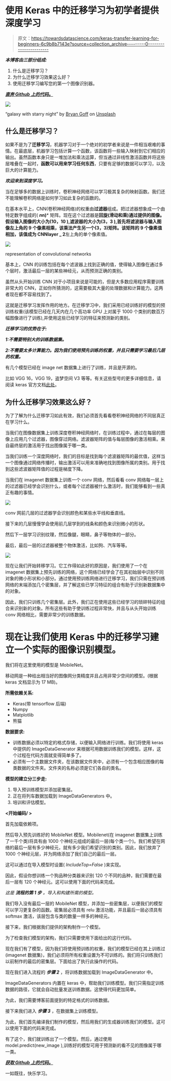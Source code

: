 # 使用 Keras 中的迁移学习为初学者提供深度学习

> 原文：<https://towardsdatascience.com/keras-transfer-learning-for-beginners-6c9b8b7143e?source=collection_archive---------0----------------------->

***本博客由三部分组成:***

1.  什么是迁移学习？
2.  为什么迁移学习效果这么好？
3.  使用迁移学习编写您的第一个图像识别器。

[***直奔 Github 上的代码。***](https://github.com/aditya9898/transfer-learning)

![](img/830d5d70090b05341e8f2cfc76aad7ca.png)

“galaxy with starry night” by [Bryan Goff](https://unsplash.com/@bryangoffphoto?utm_source=medium&utm_medium=referral) on [Unsplash](https://unsplash.com?utm_source=medium&utm_medium=referral)

## 什么是迁移学习？

如果不是为了**迁移学习**，机器学习对于一个绝对的初学者来说是一件相当艰难的事情。在最底层，机器学习包括计算一个函数，该函数将一些输入映射到它们相应的输出。虽然函数本身只是一堆加法和乘法运算，但当通过非线性激活函数并将这些层堆叠在一起时，**函数可以用来学习任何东西**，只要有足够的数据可以学习，以及巨大的计算能力。

***欢迎来到深度学习。***

当在足够多的数据上训练时，卷积神经网络可以学习极其复杂的映射函数。我们还不能理解卷积网络是如何学习如此复杂的函数的。

在基本水平上，CNN(卷积神经网络)的权重由**过滤器**组成。把过滤器想象成一个由特定数字组成的( ***n*n)*** 矩阵。现在这个过滤器是**回旋(滑动和乘)**通过提供的图像。假设输入图像的大小为(10，10 ),滤波器的大小为(3，3 ),首先将滤波器与输入图像左上角的 9 个像素相乘，该乘法产生另一个(3，3)矩阵。该矩阵的 9 个像素值相加，该值成为 CNN**layer _ 2**左上角的单个像素值。

![](img/51130b526eb79a458aa38cc1c67beaf4.png)

representation of convolutional networks

基本上，CNN 的训练包括在每个滤波器上找到正确的值，使得输入图像在通过多个层时，激活最后一层的某些神经元，从而预测正确的类别。

虽然从头开始训练 CNN 对于小项目来说是可能的，但是大多数应用程序需要训练非常大的 CNN，正如你所猜测的，这需要极其大量的处理数据和计算能力。这两者现在都不容易找到了。

这就是迁移学习发挥作用的地方。在迁移学习中，我们采用已经训练好的模型的预训练权重(该模型已经在几天内在几个高功率 GPU 上对属于 1000 个类别的数百万幅图像进行了训练),并使用这些已经学习的特征来预测新的类别。

***迁移学习的优势在于:***

***1:不需要特别大的训练数据集。***

***2:不需要太多计算能力。因为我们使用预先训练的权重，并且只需要学习最后几层的权重。***

有几个模型已经在 image net 数据集上进行了训练，并且是开源的。

比如 VGG 16，VGG 19，盗梦空间 V3 等等。有关这些型号的更多详细信息，请阅读 keras 官方文档[此处](https://keras.io/applications/)。

## 为什么迁移学习效果这么好？

为了了解为什么迁移学习如此有效，我们必须首先看看卷积神经网络的不同层真正在学习什么。

当我们在图像数据集上训练深度卷积神经网络时，在训练过程中，通过在每层的图像上应用几个过滤器，图像穿过网络。滤波器矩阵的值与每层图像的激活相乘。来自最终层的激活用于找出图像属于哪一类。

当我们训练一个深度网络时，我们的目标是找到每个滤波器矩阵的最优值，这样当一个图像通过网络传播时，输出激活可以用来准确地找到图像所属的类别。用于找到这些滤波器矩阵值的过程是梯度下降。

当我们在 imagenet 数据集上训练一个 conv 网络，然后看看 conv 网络每一层上的过滤器已经学会识别什么，或者每个过滤器被什么激活时，我们能够看到一些真正有趣的事情。

![](img/a9e4481f57f42ff047cd630ffcf56aee.png)

conv 网前几层的过滤器学会识别颜色和某些水平线和垂直线。

接下来的几层慢慢学会使用前几层学到的线条和颜色来识别微小的形状。

然后下一层学习识别纹理，然后像腿，眼睛，鼻子等物体的一部分。

最后，最后一层的过滤器被整个物体激活，比如狗、汽车等等。

![](img/566d9937feebab5242ea0fa1f0a00bb6.png)

现在让我们开始转移学习。它工作得如此好的原因是，我们使用了一个在 imagenet 数据集上预先训练的网络，这个网络已经学会了在其初始层中识别不同对象的微小形状和小部分。通过使用预训练网络进行迁移学习，我们只需在预训练网络的末端添加几个密集层，并了解这些已学习特征的组合有助于识别新数据集中的对象。

因此，我们只训练几个密集层。此外，我们正在使用这些已经学习的琐碎特征的组合来识别新的对象。所有这些有助于使训练过程非常快，并且与从头开始训练 conv 网络相比，需要非常少的训练数据。

# 现在让我们使用 Keras 中的迁移学习建立一个实际的图像识别模型。

我们将在这里使用的模型是 MobileNet。

移动网是一种给出相当好的图像网分类精度并且占用非常少空间的模型。(根据 keras 文档显示为 17 MB)。

**所需依赖关系:**

*   Keras(带 tensorflow 后端)
*   Numpy
*   Matplotlib
*   熊猫

**数据要求:**

*   训练数据必须以特定的格式存储，以便输入网络进行训练。我们将使用 keras 中提供的 ImageDataGenerator 来根据可用数据训练我们的模型。这样，这个过程在代码方面就变得简单多了。
*   必须有一个主数据文件夹，在该数据文件夹中，必须有一个包含相应图像的每类数据的文件夹。文件夹的名称必须是它们各自的类名。

**模型的建立分三步走:**

1.  导入预训练模型并添加密集层。
2.  正在将列车数据加载到 ImageDataGenerators 中。
3.  培训和评估模型。

**<开始编码/ >**

首先加载依赖项。

然后导入预先训练好的 MobileNet 模型。Mobilenet(在 imagenet 数据集上训练了一千个类)将具有由 1000 个神经元组成的最后一层(每个类一个)。我们希望在网络的最后一层有多少神经元，就有多少我们希望识别的类别。因此，我们放弃了 1000 个神经元层，并为网络添加了我们自己的最后一层。

这可以通过在导入模型时设置( *IncludeTop=False* )来实现。

因此，假设你想训练一个狗品种分类器来识别 120 个不同的品种，我们需要在最后一层有 120 个神经元。这可以使用下面的代码来完成。

*这是* ***流程的第 1 步*** *。导入和构建所需的模型。*

我们导入没有最后一层的 MobileNet 模型，并添加一些密集层，以便我们的模型可以学习更复杂的函数。密集层必须具有 relu 激活功能，并且最后一层必须具有 softmax 激活，该层包含与类的数量一样多的神经元。

接下来，我们根据我们提供的架构制作一个模型。

为了检查我们模型的架构，我们只需要使用下面给出的这行代码。

现在我们有了模型，因为我们将使用预训练的权重，我们的模型已经在其上训练过(imagenet 数据集)，我们必须将所有权重设置为不可训练的。我们将只训练我们以前制作的最后的密集层。下面给出了执行此操作的代码。

现在我们进入流程的 ***步骤 2*** ，将训练数据加载到 ImageDataGenerator 中。

ImageDataGenerators 内置在 keras 中，帮助我们训练模型。我们只需指定训练数据的路径，它就会自动批量发送训练数据。这使得代码更加简单。

为此，我们需要博客前面提到的特定格式的训练数据。

接下来我们进入 ***步骤 3*** ，在数据集上训练模型。

为此，我们首先编译我们制作的模型，然后用我们的生成器训练我们的模型。这可以使用下面的代码来完成。

有了这个，我们就训练出了一个模型。然后，通过使用 model.predict(new_image ),训练好的模型可用于预测新的看不见的图像属于哪一类。

[***获取 Github 上的代码。***](https://github.com/aditya9898/transfer-learning)

一如既往，快乐学习。